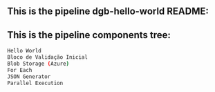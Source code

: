 ## This is the pipeline dgb-hello-world README:
## This is the pipeline components tree:
```bash
Hello World
Bloco de Validação Inicial
Blob Storage (Azure)
For Each
JSON Generator
Parallel Execution
```
